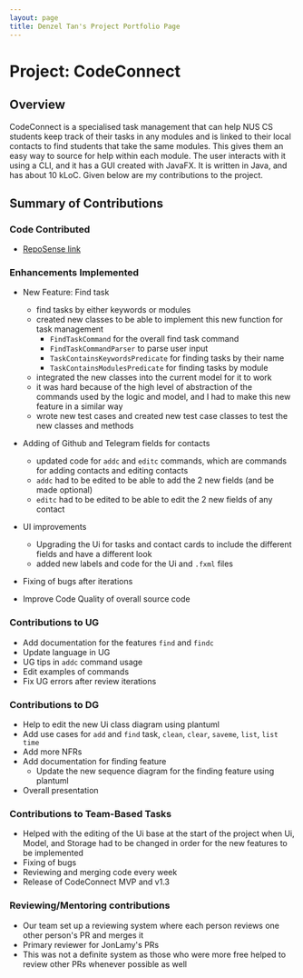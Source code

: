 ```yaml
---
layout: page
title: Denzel Tan's Project Portfolio Page
---
```


# Project: CodeConnect

## Overview
CodeConnect is a specialised task management that can help NUS CS students keep track of their tasks in any modules and
is linked to their local contacts to find students that take the same modules. This gives them an easy way to source
for help within each module.  The user interacts with it using a CLI, and it has a GUI created with JavaFX.
It is written in Java, and has about 10 kLoC.
Given below are my contributions to the project.

## Summary of Contributions

### Code Contributed
- [RepoSense link](https://nus-cs2103-ay2223s1.github.io/tp-dashboard/?search=danzzzerl&breakdown=true)

### Enhancements Implemented
* New Feature: Find task
  * find tasks by either keywords or modules
  * created new classes to be able to implement this new function for task management
    * `FindTaskCommand` for the overall find task command
    * `FindTaskCommandParser` to parse user input
    * `TaskContainsKeywordsPredicate` for finding tasks by their name
    * `TaskContainsModulesPredicate` for finding tasks by module
  * integrated the new classes into the current model for it to work
  * it was hard because of the high level of abstraction of the commands used by the logic and model, and I had to make this new feature in a similar way
  * wrote new test cases and created new test case classes to test the new classes and methods
  
* Adding of Github and Telegram fields for contacts
  * updated code for `addc` and `editc` commands, which are commands for adding contacts and editing contacts
  * `addc` had to be edited to be able to add the 2 new fields (and be made optional)
  * `editc` had to be edited to be able to edit the 2 new fields of any contact

* UI improvements
  * Upgrading the Ui for tasks and contact cards to include the different fields and have a different look
  * added new labels and code for the Ui and `.fxml` files

* Fixing of bugs after iterations

* Improve Code Quality of overall source code

### Contributions to UG
* Add documentation for the features `find` and `findc`
* Update language in UG
* UG tips in `addc` command usage
* Edit examples of commands 
* Fix UG errors after review iterations

### Contributions to DG
* Help to edit the new Ui class diagram using plantuml
* Add use cases for `add` and `find` task, `clean`, `clear`, `saveme`, `list`, `list time`
* Add more NFRs
* Add documentation for finding feature
  * Update the new sequence diagram for the finding feature using plantuml
* Overall presentation

### Contributions to Team-Based Tasks
* Helped with the editing of the Ui base at the start of the project when Ui, Model, and Storage had to be changed in order for the new features to be implemented
* Fixing of bugs
* Reviewing and merging code every week
* Release of CodeConnect MVP and v1.3

### Reviewing/Mentoring contributions
* Our team set up a reviewing system where each person reviews one other person's PR and merges it
* Primary reviewer for JonLamy's PRs
* This was not a definite system as those who were more free helped to review other PRs whenever possible as well
